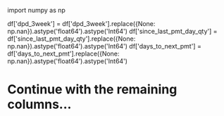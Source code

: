 import numpy as np

df['dpd_3week'] = df['dpd_3week'].replace({None: np.nan}).astype('float64').astype('Int64')
df['since_last_pmt_day_qty'] = df['since_last_pmt_day_qty'].replace({None: np.nan}).astype('float64').astype('Int64')
df['days_to_next_pmt'] = df['days_to_next_pmt'].replace({None: np.nan}).astype('float64').astype('Int64')
# Continue with the remaining columns...
